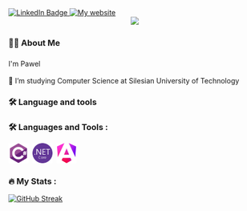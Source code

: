 <div>
  <a href = "https://www.linkedin.com/in/pawe%C5%82-w%C3%B3jcik-973b38235/">
    <img src="https://img.shields.io/badge/LinkedIn-blue?style=for-the-badge&logo=linkedin&logoColor=white" alt="LinkedIn Badge"/>
  </a>
  <a href="pwojcik.it" target="_blank">
    <img src="https://img.shields.io/badge/pwojcik.it-green?style=for-the-badge" alt="My website"/>
  </a>  
</div>

<div align="center">
  <img src="https://i.giphy.com/media/v1.Y2lkPTc5MGI3NjExZ3BlbGpuam9mdTlhcXlqYXV2c2hiN3U1c2ZudnF3dDZzcTkxNjgyZiZlcD12MV9pbnRlcm5hbF9naWZfYnlfaWQmY3Q9cw/Qo2dupDib32rkTY4hX/giphy.gif" width="300"/>
</div>

###

<h3 align="left">👩‍💻  About Me</h3>

###

<p align="left">I'm Pawel <br><br> 🔭 I’m studying Computer Science at Silesian University of Technology <br>

###

<h3 align="left">🛠 Language and tools</h3>

###
### :hammer_and_wrench: Languages and Tools :
<div>
   <img src="https://github.com/devicons/devicon/blob/master/icons/csharp/csharp-original.svg" title="Java" alt="Java" width="40" height="40"/>&nbsp;
   <img src="https://github.com/devicons/devicon/blob/master/icons/dotnetcore/dotnetcore-original.svg" title="Java" alt="Java" width="40" height="40"/>&nbsp;
   <img src="https://github.com/devicons/devicon/blob/master/icons/angular/angular-original.svg" title="Java" alt="Java" width="40" height="40"/>&nbsp;

</div>
  
  

### :fire: My Stats :

<a href="https://git.io/streak-stats"><img src="https://github-readme-streak-stats.herokuapp.com?user=Pawel-Wojc&theme=dark&hide_border=true" alt="GitHub Streak" /></a>

